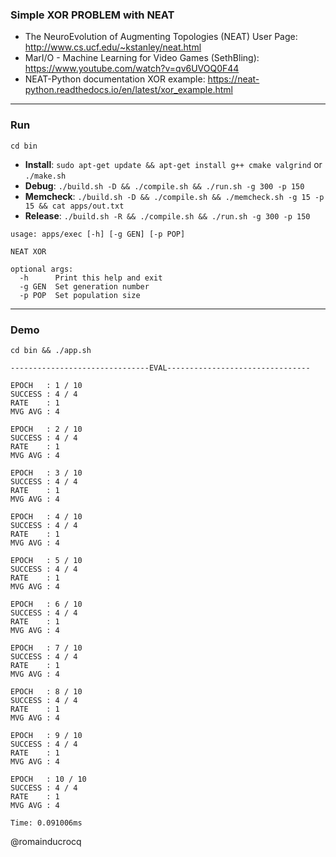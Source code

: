 ### Simple XOR PROBLEM with NEAT

- The NeuroEvolution of Augmenting Topologies (NEAT) User Page: http://www.cs.ucf.edu/~kstanley/neat.html
- MarI/O - Machine Learning for Video Games (SethBling): https://www.youtube.com/watch?v=qv6UVOQ0F44 
- NEAT-Python documentation XOR example: https://neat-python.readthedocs.io/en/latest/xor_example.html

****

### Run

`cd bin`
- **Install**: `sudo apt-get update && apt-get install g++ cmake valgrind` or `./make.sh`  
- **Debug**: `./build.sh -D && ./compile.sh && ./run.sh -g 300 -p 150`  
- **Memcheck**: `./build.sh -D && ./compile.sh && ./memcheck.sh -g 15 -p 15 && cat apps/out.txt`  
- **Release**: `./build.sh -R && ./compile.sh && ./run.sh -g 300 -p 150`  

```
usage: apps/exec [-h] [-g GEN] [-p POP]

NEAT XOR

optional args:
  -h      Print this help and exit
  -g GEN  Set generation number
  -p POP  Set population size
```

****

### Demo

`cd bin && ./app.sh`

```
-------------------------------EVAL--------------------------------

EPOCH   : 1 / 10
SUCCESS : 4 / 4
RATE    : 1
MVG AVG : 4

EPOCH   : 2 / 10
SUCCESS : 4 / 4
RATE    : 1
MVG AVG : 4

EPOCH   : 3 / 10
SUCCESS : 4 / 4
RATE    : 1
MVG AVG : 4

EPOCH   : 4 / 10
SUCCESS : 4 / 4
RATE    : 1
MVG AVG : 4

EPOCH   : 5 / 10
SUCCESS : 4 / 4
RATE    : 1
MVG AVG : 4

EPOCH   : 6 / 10
SUCCESS : 4 / 4
RATE    : 1
MVG AVG : 4

EPOCH   : 7 / 10
SUCCESS : 4 / 4
RATE    : 1
MVG AVG : 4

EPOCH   : 8 / 10
SUCCESS : 4 / 4
RATE    : 1
MVG AVG : 4

EPOCH   : 9 / 10
SUCCESS : 4 / 4
RATE    : 1
MVG AVG : 4

EPOCH   : 10 / 10
SUCCESS : 4 / 4
RATE    : 1
MVG AVG : 4

Time: 0.091006ms
```

@romainducrocq
